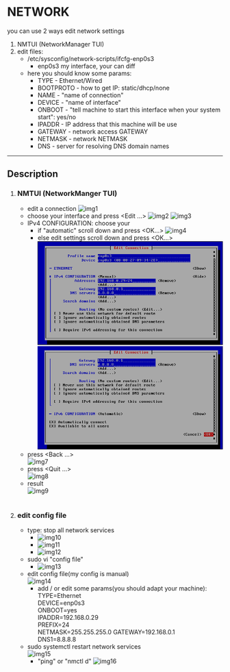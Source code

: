 # NETWORK

you can use 2 ways edit network settings
1. NMTUI (NetworkManager TUI)
2. edit files:
	* /etc/sysconfig/network-scripts/ifcfg-enp0s3  
		- enp0s3 my interface, your can diff
	* here you should know some params:
		- TYPE 		- Ethernet/Wired
		- BOOTPROTO	- how to get IP: static/dhcp/none
		- NAME		- "name of connection"
		- DEVICE	- "name of interface"
		- ONBOOT	- "tell machine to start this interface when your system start": yes/no
		- IPADDR	- IP address that this machine will be use
		- GATEWAY	- network access GATEWAY
		- NETMASK	- network NETMASK
		- DNS		- server for resolving DNS domain names
***

## Description
1. ### NMTUI (NetworkManger TUI)
	* edit a connection
	![img1](./imgs/1.png)  
	* choose your interface and press <Edit ...>
	![img2](./imgs/2.png)
	![img3](./imgs/3.png)  
	* IPv4 CONFIGURATION: choose your
		- if "automatic" scroll down and press <OK...> 
		![img4](./imgs/4.png)  
		- else edit settings scroll down and press <OK...>  
		![img5](./imgs/5.png)  
		![img6](./imgs/6.png)  
	* press <Back ...>  
	![img7](./imgs/7.png)  
	* press <Quit ...>  
	![img8](./imgs/8.png)  
	* result  
	![img9](./imgs/9.png)  

#
2. ### edit config file
	* type: stop all network services
		- ![img10](./imgs/10.png)  
		- ![img11](./imgs/11.png)  
		- ![img12](./imgs/12.png)  
	* sudo vi "config file"
		- ![img13](./imgs/13.png)  
	* edit config file(my config is manual)  
		![img14](./imgs/14.png)  
		- add / or edit some params(you should adapt your machine):  
			TYPE=Ethernet  
			DEVICE=enp0s3    
			ONBOOT=yes  
			IPADDR=192.168.0.29  
			PREFIX=24  
			NETMASK=255.255.255.0
			GATEWAY=192.168.0.1  
			DNS1=8.8.8.8
	* sudo systemctl restart network services  
		![img15](./imgs/15.png)  
		- "ping" or "nmctl d"
		![img16](./imgs/16.png)
